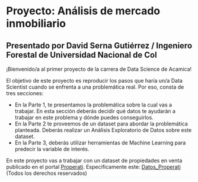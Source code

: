 # Proyecto: Análisis de mercado inmobiliario

## Presentado por David Serna Gutiérrez / Ingeniero Forestal de Universidad Nacional de Col

¡Bienvenido/a al primer proyecto de la carrera de Data Science de Acamica! 

El objetivo de este proyecto es reproducir los pasos que haría un/a Data Scientist cuando se enfrenta a una problemática real. Por eso, consta de tres secciones:
* En la Parte 1, te presentamos la problemática sobre la cual vas a trabajar. En esta sección deberás decidir qué datos te ayudarán a trabajar en este problema y dónde puedes conseguirlos.
* En la Parte 2 te proveemos de un dataset para abordar la problemática planteada. Deberás realizar un Análisis Exploratorio de Datos sobre este dataset.
* En la Parte 3, deberás utilizar herramientas de Machine Learning para predecir la variable de interés.


En este proyecto vas a trabajar con un dataset de propiedades en venta publicado en el portal [Properati](https://www.properati.com.ar). Especificamente este: [Datos_Properati](https://drive.google.com/file/d/1gFg1SA2z9ZCgioSgb0L1sYUVML-0mgOt/view) (Todos los derechos reservados)
